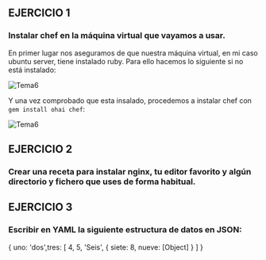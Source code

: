 ## EJERCICIO 1
### Instalar chef en la máquina virtual que vayamos a usar.
En primer lugar nos aseguramos de que nuestra máquina virtual, en mi caso ubuntu server, tiene instalado ruby. Para ello hacemos lo siguiente si no está instalado:

![Tema6](http://ubuntuone.com/03kj6twlbMFEx93l6hZBoh)


Y una vez comprobado que esta insalado, procedemos a instalar chef con `gem install ohai chef`:

![Tema6](http://ubuntuone.com/0LgmXYqd3KeqlYXXyKKBxx)


## EJERCICIO 2
### Crear una receta para instalar nginx, tu editor favorito y algún directorio y fichero que uses de forma habitual.




## EJERCICIO 3
### Escribir en YAML la siguiente estructura de datos en JSON:
{ uno: &#39;dos&#39;,tres: [ 4, 5, &#39;Seis&#39;, { siete: 8, nueve: [Object] } ] }



